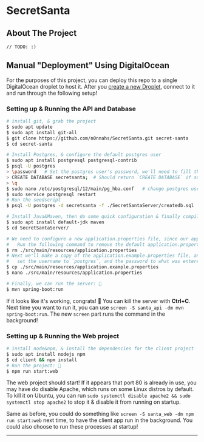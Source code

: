 # SecretSanta

## About The Project
`// TODO: :)`

## Manual "Deployment" Using DigitalOcean
For the purposes of this project, you can deploy this repo to a single DigitalOcean droplet to host it. After you [create a new Droplet](https://cloud.digitalocean.com/droplets/new), connect to it and run through the following setup!

### Setting up & Running the API and Database
```bash
# install git, & grab the project
$ sudo apt update
$ sudo apt install git-all
$ git clone https://github.com/n0nnahs/SecretSanta.git secret-santa
$ cd secret-santa

# Install Postgres, & configure the default postgres user
$ sudo apt install postgresql postgresql-contrib
$ psql -U postgres
> \password   # Set the postgres user's password, we'll need to fill this in later for the `application.properties` file
> CREATE DATABASE secretsanta;  # Should return `CREATE DATABASE` if successful
> \q
$ sudo nano /etc/postgresql/12/main/pg_hba.conf   # change postgres user's authentication method from "peer" to "md5"
$ sudo service postgresql restart
# Run the seedscript
$ psql -U postgres -d secretsanta -f ./SecretSantaServer/createdb.sql

# Install Java&Maven, then do some quick configuration & finally compile the server project
$ sudo apt install default-jdk maven
$ cd SecretSantaServer/

# We need to configure a new application.properties file, since our application isn't using the development database settings
#   Run the following command to remove the default application.properties
$ rm ./src/main/resources/application.properties
# Next we'll make a copy of the application.example.properties file, and edit it to
#   set the username to `postgres`, and the password to what was entered above
$ cp ./src/main/resources/application.example.properties
$ nano ./src/main/resources/application.properties

# Finally, we can run the server: 🤞
$ mvn spring-boot:run
```

If it looks like it's working, congrats! 🎉 You can kill the server with **Ctrl+C**. Next time you want to run it, you can use `screen -S santa_api -dm mvn spring-boot:run`. The new `screen` part runs the command in the background!

### Setting up & Running the Web project
```bash
# install node&npm, & install the dependencies for the client project
$ sudo apt install nodejs npm
$ cd client && npm install
# Run the project: 🤞
$ npm run start:web
```

The web project should start! If it appears that port 80 is already in use, you may have do disable Apache, which runs on some Linux distros by default. To kill it on Ubuntu, you can run `sudo systemctl disable apache2 && sudo systemctl stop apache2` to stop it & disable it from running on startup.

Same as before, you could do something like `screen -S santa_web -dm npm run start:web` next time, to have the client app run in the background. You could also choose to run these processes at startup!

---
